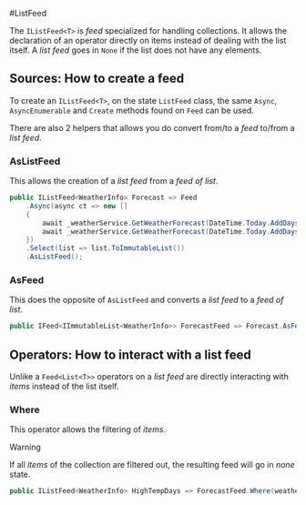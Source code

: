 #ListFeed

The `IListFeed<T>` is _feed_ specialized for handling collections.
It allows the declaration of an operator directly on items instead of dealing with the list itself.
A _list feed_ goes in `None` if the list does not have any elements.

## Sources: How to create a feed
To create an `IListFeed<T>`, on the state `ListFeed` class, the same `Async`, `AsyncEnumerable` and `Create` methods found on `Feed` can be used.

There are also 2 helpers that allows you do convert from/to a _feed_ to/from a _list feed_.

### AsListFeed
This allows the creation of a _list feed_ from a _feed of list_.

```csharp
public IListFeed<WeatherInfo> Forecast => Feed
	.Async(async ct => new []
	{
		await _weatherService.GetWeatherForecast(DateTime.Today.AddDays(1), ct),
		await _weatherService.GetWeatherForecast(DateTime.Today.AddDays(2), ct),
	})
	.Select(list => list.ToImmutableList())
	.AsListFeed();
```

### AsFeed
This does the opposite of `AsListFeed` and converts a _list feed_ to a _feed of list_.

```csharp
public IFeed<IImmutableList<WeatherInfo>> ForecastFeed => Forecast.AsFeed();
```

## Operators: How to interact with a list feed
Unlike a `Feed<List<T>>` operators on a _list feed_ are directly interacting with _items_ instead of the list itself.

### Where
This operator allows the filtering of _items_.

> [!WARNING]
> If all _items_ of the collection are filtered out, the resulting feed will go in _none_ state.

```csharp
public IListFeed<WeatherInfo> HighTempDays => ForecastFeed.Where(weather => weather.Temperature >= 28);
```
